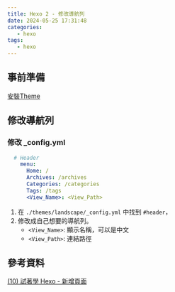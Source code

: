 ```yaml
---
title: Hexo 2 - 修改導航列
date: 2024-05-25 17:31:48
categories:
   - hexo
tags:
   - hexo
---
```


## 事前準備

[安裝Theme](./hexo/hexo-extra-1/)

## 修改導航列

### 修改 _config.yml

```yml
  # Header
    menu:
      Home: /
      Archives: /archives
      Categories: /categories
      Tags: /tags
      <View_Name>: <View_Path>
```

1. 在 ```./themes/landscape/_config.yml``` 中找到 ```#header```，
2. 修改成自己想要的導航列。
   * ```<View_Name>```: 顯示名稱，可以是中文
   * ```<View_Path>```: 連結路徑


## 參考資料

[(10) 試著學 Hexo - 新增頁面](https://ithelp.ithome.com.tw/articles/10241736)